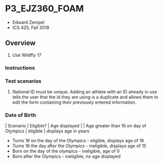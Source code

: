 # P3_EJZ360_FOAM
* Edward Zempel
* ICS 425, Fall 2019

## Overview
1. Use Wildfly 17

### Instructions


### Test scenarios
1. National ID must be unique. Adding an athlete with an ID already in use tells the user that the id they are using is a duplicate and allows them to edit the form containing their previously entered information.

### Date of Birth

| Scenario | Eligible? | Age displayed |
| Age greater than 16 on day of Olympics | eligible | displays age in years
 * Turns 16 on the day of the Olympics - eligible, displays age of 16
 * Turns 16 the day after the Olympics - ineligible, displays age of 15
 * Born on the day of the olympics - ineligible, age of 0
 * Born after the Olympics - ineligible, no age displayed